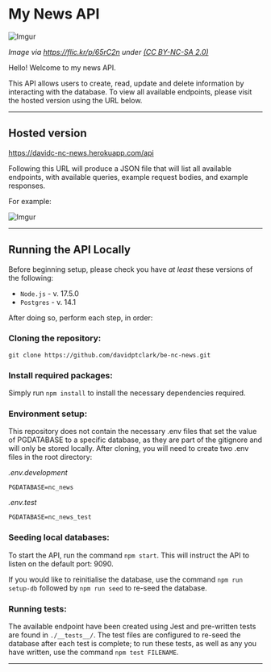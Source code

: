 # My News API

![Imgur](https://i.imgur.com/YmjOXbH.jpg)

_Image via https://flic.kr/p/65rC2n under [(CC BY-NC-SA 2.0)](https://creativecommons.org/licenses/by-nc-sa/2.0/)_

Hello! Welcome to my news API.

This API allows users to create, read, update and delete information by interacting with the database. To view all available endpoints, please visit the hosted version using the URL below.

---

## Hosted version

https://davidc-nc-news.herokuapp.com/api

Following this URL will produce a JSON file that will list all available endpoints, with available queries, example request bodies, and example responses.

For example:

![Imgur](https://i.imgur.com/UXPAooX.png)

---

## Running the API Locally

Before beginning setup, please check you have _at least_ these versions of the following:

- `Node.js` - v. 17.5.0
- `Postgres` - v. 14.1

After doing so, perform each step, in order:

### Cloning the repository:

```
git clone https://github.com/davidptclark/be-nc-news.git
```

### Install required packages:

Simply run `npm install` to install the necessary dependencies required.

### Environment setup:

This repository does not contain the necessary .env files that set the value of PGDATABASE to a specific database, as they are part of the gitignore and will only be stored locally. After cloning, you will need to create two .env files in the root directory:

_.env.development_

```
PGDATABASE=nc_news
```

_.env.test_

```
PGDATABASE=nc_news_test
```

### Seeding local databases:

To start the API, run the command `npm start`. This will instruct the API to listen on the default port: 9090.

If you would like to reinitialise the database, use the command `npm run setup-db` followed by `npm run seed` to re-seed the database.

### Running tests:

The available endpoint have been created using Jest and pre-written tests are found in `./__tests__/`. The test files are configured to re-seed the database after each test is complete; to run these tests, as well as any you have written, use the command `npm test FILENAME`.

---
